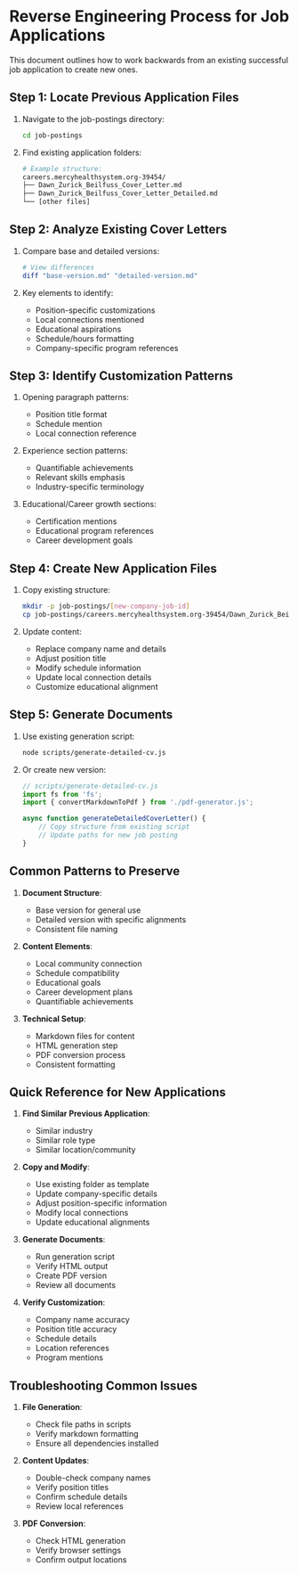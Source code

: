# Reverse Engineering Process for Job Applications

This document outlines how to work backwards from an existing successful job application to create new ones.

## Step 1: Locate Previous Application Files

1. Navigate to the job-postings directory:
   ```bash
   cd job-postings
   ```

2. Find existing application folders:
   ```bash
   # Example structure:
   careers.mercyhealthsystem.org-39454/
   ├── Dawn_Zurick_Beilfuss_Cover_Letter.md
   ├── Dawn_Zurick_Beilfuss_Cover_Letter_Detailed.md
   └── [other files]
   ```

## Step 2: Analyze Existing Cover Letters

1. Compare base and detailed versions:
   ```bash
   # View differences
   diff "base-version.md" "detailed-version.md"
   ```

2. Key elements to identify:
   - Position-specific customizations
   - Local connections mentioned
   - Educational aspirations
   - Schedule/hours formatting
   - Company-specific program references

## Step 3: Identify Customization Patterns

1. Opening paragraph patterns:
   - Position title format
   - Schedule mention
   - Local connection reference

2. Experience section patterns:
   - Quantifiable achievements
   - Relevant skills emphasis
   - Industry-specific terminology

3. Educational/Career growth sections:
   - Certification mentions
   - Educational program references
   - Career development goals

## Step 4: Create New Application Files

1. Copy existing structure:
   ```bash
   mkdir -p job-postings/[new-company-job-id]
   cp job-postings/careers.mercyhealthsystem.org-39454/Dawn_Zurick_Beilfuss_Cover_Letter* job-postings/[new-company-job-id]/
   ```

2. Update content:
   - Replace company name and details
   - Adjust position title
   - Modify schedule information
   - Update local connection details
   - Customize educational alignment

## Step 5: Generate Documents

1. Use existing generation script:
   ```bash
   node scripts/generate-detailed-cv.js
   ```

2. Or create new version:
   ```javascript
   // scripts/generate-detailed-cv.js
   import fs from 'fs';
   import { convertMarkdownToPdf } from './pdf-generator.js';

   async function generateDetailedCoverLetter() {
       // Copy structure from existing script
       // Update paths for new job posting
   }
   ```

## Common Patterns to Preserve

1. **Document Structure**:
   - Base version for general use
   - Detailed version with specific alignments
   - Consistent file naming

2. **Content Elements**:
   - Local community connection
   - Schedule compatibility
   - Educational goals
   - Career development plans
   - Quantifiable achievements

3. **Technical Setup**:
   - Markdown files for content
   - HTML generation step
   - PDF conversion process
   - Consistent formatting

## Quick Reference for New Applications

1. **Find Similar Previous Application**:
   - Similar industry
   - Similar role type
   - Similar location/community

2. **Copy and Modify**:
   - Use existing folder as template
   - Update company-specific details
   - Adjust position-specific information
   - Modify local connections
   - Update educational alignments

3. **Generate Documents**:
   - Run generation script
   - Verify HTML output
   - Create PDF version
   - Review all documents

4. **Verify Customization**:
   - Company name accuracy
   - Position title accuracy
   - Schedule details
   - Location references
   - Program mentions

## Troubleshooting Common Issues

1. **File Generation**:
   - Check file paths in scripts
   - Verify markdown formatting
   - Ensure all dependencies installed

2. **Content Updates**:
   - Double-check company names
   - Verify position titles
   - Confirm schedule details
   - Review local references

3. **PDF Conversion**:
   - Check HTML generation
   - Verify browser settings
   - Confirm output locations 
